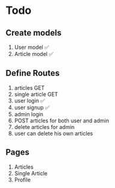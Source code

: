 # Todo

## Create models

1. User model ✅
2. Article model ✅

## Define Routes

1. articles GET
2. single article GET
3. user login ✅
4. user signup ✅
5. admin login
6. POST articles for both user and admin
7. delete articles for admin
8. user can delete his own articles

## Pages

1. Articles
2. Single Article
3. Profile
